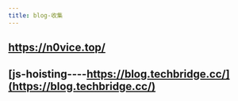 ```yaml
---
title: blog-收集
---
```


## https://n0vice.top/
## [js-hoisting----https://blog.techbridge.cc/](https://blog.techbridge.cc/)
